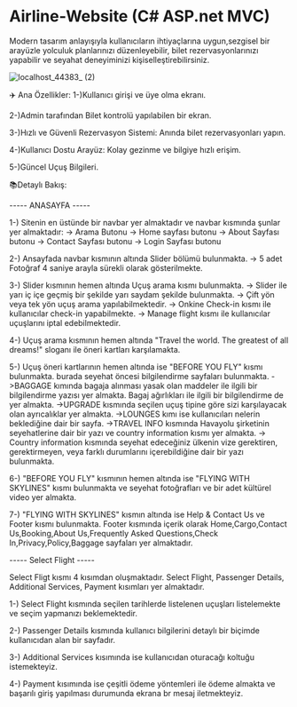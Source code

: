 # Airline-Website  (C# ASP.net MVC)
 
 Modern tasarım anlayışıyla kullanıcıların ihtiyaçlarına uygun,sezgisel bir arayüzle yolculuk planlarınızı düzenleyebilir,
 bilet rezervasyonlarınızı yapabilir ve seyahat deneyiminizi kişiselleştirebilirsiniz.

![localhost_44383_ (2)](https://github.com/onurtahac/Airline-Website/assets/126058092/0c73af2a-5e08-4e13-94c8-fafaf0b87116)

✈️ Ana Özellikler:
1-)Kullanıcı girişi ve üye olma ekranı.

2-)Admin tarafından Bilet kontrolü yapılabilen bir ekran.

3-)Hızlı ve Güvenli Rezervasyon Sistemi: Anında bilet rezervasyonları yapın.

4-)Kullanıcı Dostu Arayüz: Kolay gezinme ve bilgiye hızlı erişim.

5-)Güncel Uçuş Bilgileri.

📚Detaylı Bakış: 

 -----  ANASAYFA  ----- 

1-) Sitenin en üstünde bir navbar yer almaktadır ve navbar kısmında şunlar yer almaktadır: 
     -> Arama Butonu
     -> Home sayfası butonu
     -> About Sayfası butonu 
     -> Contact Sayfası butonu
     -> Login Sayfası butonu


2-) Ansayfada navbar kısmının altında Slider bölümü bulunmakta.
     -> 5 adet Fotoğraf 4 saniye arayla sürekli olarak gösterilmekte. 

3-) Slider kısmının hemen altında Uçuş arama kısmı bulunmakta.
     -> Slider ile yarı iç içe geçmiş bir şekilde yarı saydam şekilde bulunmakta.
     -> Çift yön veya tek yön uçuş arama yapılabilmektedir. 
     -> Onkine Check-in kısmı ile kullanıcılar check-in yapabilmekte. 
     -> Manage flight kısmı ile kullanıcılar uçuşlarını iptal edebilmektedir.

4-) Uçuş arama kısmının hemen altında "Travel the world. The greatest of all dreams!" sloganı ile öneri kartları karşılamakta. 

5-) Uçuş öneri kartlarının hemen altında ise "BEFORE YOU FLY" kısmı bulunmakta. burada seyehat öncesi bilgilendirme sayfaları bulunmakta. 
     ->BAGGAGE kımında bagaja alınması yasak olan maddeler ile ilgili bir bilgilendirme yazısı yer almakta. Bagaj ağırlıkları ile ilgili bir bilgilendirme de yer almakta. 
     ->UPGRADE kısmında seçilen uçuş tipine göre sizi karşılayacak olan ayrıcalıklar yer almakta. 
     ->LOUNGES kımı ise kullanıcıları  nelerin beklediğine dair bir sayfa.
     ->TRAVEL INFO kısmında Havayolu şirketinin seyehatlerine dair bir yazı  ve country information kısmı yer almakta. 
         -> Country information kısmında seyehat edeceğiniz ülkenin vize gerektiren, gerektirmeyen, veya farklı durumlarını içerebildiğine dair bir yazı bulunmakta. 

6-) "BEFORE YOU FLY" kısmının hemen altında ise  "FLYING WITH SKYLINES" kısmı bulunmakta ve seyehat fotoğrafları ve bir adet kültürel video yer almakta. 


7-) "FLYING WITH SKYLINES" kısmın altında ise Help & Contact Us ve Footer kısmı bulunmakta. 
      Footer kısmında içerik olarak Home,Cargo,Contact Us,Booking,About Us,Frequently Asked Questions,Check In,Privacy,Policy,Baggage sayfaları yer almaktadır. 


----- Select Flight -----

  Select Fligt kısmı 4 kısımdan oluşmaktadır. Select Flight, Passenger Details, Additional Services, Payment kısımları yer almaktadır. 

1-)  Select Flight kısmında seçilen tarihlerde listelenen uçuşları listelemekte ve seçim yapmanızı beklemektedir. 

2-)  Passenger Details kısmında kullanıcı bilgilerini detaylı bir biçimde kullanıcıdan alan bir sayfadır. 

3-)  Additional Services kısımında ise kullanıcıdan oturacağı koltuğu istemekteyiz.

4-) Payment kısımında ise çeşitli ödeme yöntemleri ile ödeme almakta ve başarılı giriş yapılması durumunda ekrana br mesaj iletmekteyiz. 



     

    
